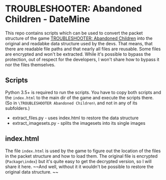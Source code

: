 # TROUBLESHOOTER: Abandoned Children - DateMine

This repo contains scripts which can be used to convert the packet structure of the game [TROUBLESHOOTER: Abandoned Children](https://store.steampowered.com/app/470310/TROUBLESHOOTER_Abandoned_Children/) into the original and readabke data structure used by the devs.
That means, that there are readable file paths and that nearly all files are reusable. Some files are encrypted and won't be extracted.
While it's possible to bypass the protection, out of respect for the developers, I won't share how to bypass it nor the files themselves.

## Scripts

Python 3.5+ is required to run the scripts.
You have to copy both scripts and the ``index.html`` to the main dir of the game and execute the scripts there.
(So in ``\TROUBLESHOOTER Abandoned Children\`` and not in any of its subfolders.)

* extract_files.py - uses index.html to restore the data structure
* extract_imagesets.py - splits the imagesets into its single images

## index.html

The file ``index.html`` is used by the game to figure out the location of the files in the packet structure and how to load them.
The original file is encrypted (``Package\index``) but it's quite easy to get the decrypted version,
so I will share it here. ~~And well, without it it wouldn't be possible to restore the original data structure. ~~
